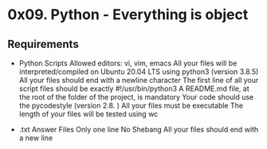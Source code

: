 # 0x09. Python - Everything is object

## Requirements

* Python Scripts
Allowed editors: vi, vim, emacs
All your files will be interpreted/compiled on Ubuntu 20.04 LTS using python3 (version 3.8.5)
All your files should end with a newline character
The first line of all your script files should be exactly #!/usr/bin/python3
A README.md file, at the root of the folder of the project, is mandatory
Your code should use the pycodestyle (version 2.8. )
All your files must be executable
The length of your files will be tested using wc

* .txt Answer Files
Only one line
No Shebang
All your files should end with a new line
